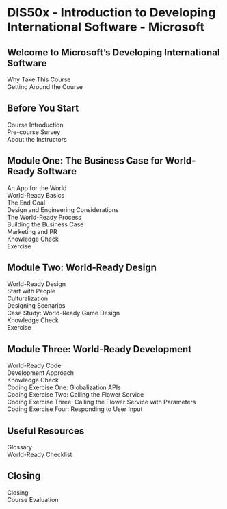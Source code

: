 # DIS50x - Introduction to Developing International Software - Microsoft  

## Welcome to Microsoft’s Developing International Software  
Why Take This Course  
Getting Around the Course  

## Before You Start  
Course Introduction  
Pre-course Survey  
About the Instructors  

## Module One: The Business Case for World-Ready Software  
An App for the World  
World-Ready Basics  
The End Goal  
Design and Engineering Considerations  
The World-Ready Process  
Building the Business Case  
Marketing and PR  
Knowledge Check  
Exercise  

## Module Two: World-Ready Design  
World-Ready Design  
Start with People  
Culturalization  
Designing Scenarios  
Case Study: World-Ready Game Design  
Knowledge Check  
Exercise  

## Module Three: World-Ready Development  
World-Ready Code  
Development Approach  
Knowledge Check  
Coding Exercise One: Globalization APIs  
Coding Exercise Two: Calling the Flower Service  
Coding Exercise Three: Calling the Flower Service with Parameters  
Coding Exercise Four: Responding to User Input  

## Useful Resources  
Glossary  
World-Ready Checklist  

## Closing  
Closing  
Course Evaluation  
